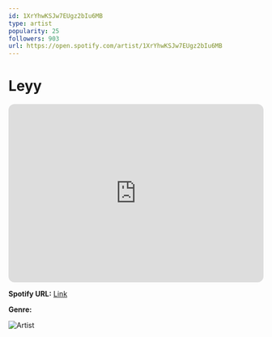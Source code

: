 ```yaml
---
id: 1XrYhwKSJw7EUgz2bIu6MB
type: artist
popularity: 25
followers: 903
url: https://open.spotify.com/artist/1XrYhwKSJw7EUgz2bIu6MB
---
```

# Leyy

<iframe style="border-radius:12px" src="https://open.spotify.com/embed/artist/1XrYhwKSJw7EUgz2bIu6MB" width="100%" height="352" frameBorder="0" allowfullscreen="" allow="autoplay; clipboard-write; encrypted-media; fullscreen; picture-in-picture" loading="lazy"></iframe>

**Spotify URL:** [Link](https://open.spotify.com/artist/1XrYhwKSJw7EUgz2bIu6MB)

**Genre:** 

![Artist](https://i.scdn.co/image/ab6761610000e5eb355b63c1d23517c35ae0cfc8)
